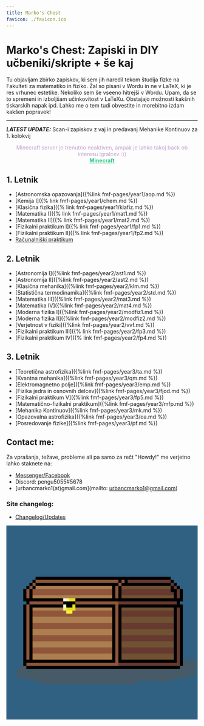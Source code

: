 ```yaml
---
title: Marko's Chest
favicon: ./favicon.ico
---
```

# Marko's Chest: Zapiski in DIY učbeniki/skripte + še kaj
Tu objavljam zbirko zapiskov, ki sem jih naredil tekom študija fizke na Fakulteti za matematiko in fiziko. Žal so pisani v Wordu in ne v LaTeX, ki je res vrhunec estetike. Nekoliko sem še vseeno hitrejši v Wordu. Upam, da se to spremeni in izboljšam učinkovitost v LaTeXu. Obstajajo možnosti kakšnih tiskarskih napak ipd. Lahko me o tem tudi obvestite in morebitno izdam kakšen popravek!

---
**_LATEST UPDATE:_** Scan-i zapiskov z vaj in predavanj Mehanike Kontinuov za 1. kolokvij

<span style="color:#c29fd1; display: block; text-align: center">
Minecraft server je trenutno neaktiven, ampak je lahko takoj back ob interesu igralcev :))
</span>
<!--<a href="https://pengu5055.github.io/rust.html" style="color:#2cc781; display: block; text-align: center; font-weight: bold; text-decoration: underline">Rya@FMF Rust Server!</a> -->
<a href="https://pengu5055.github.io/mc.html" style="color:#2cc781; display: block; text-align: center; font-weight: bold; text-decoration: underline">Minecraft</a>



## 1. Letnik
* [Astronomska opazovanja]({%link fmf-pages/year1/aop.md %})
* [Kemija I]({% link fmf-pages/year1/chem.md %})
* [Klasična fizika]({% link fmf-pages/year1/klafiz.md %})
* [Matematika I]({% link fmf-pages/year1/mat1.md %})
* [Matematika II]({% link fmf-pages/year1/mat2.md %})
* [Fizikalni praktikum I]({% link fmf-pages/year1/fp1.md %})
* [Fizikalni praktikum II]({% link fmf-pages/year1/fp2.md %})
* [Računalniški praktikum](https://github.com/pengu5055/RacunalniskiPraktikum)


## 2. Letnik
* [Astronomija I]({%link fmf-pages/year2/ast1.md %})
* [Astronomija II]({%link fmf-pages/year2/ast2.md %})
* [Klasična mehanika]({%link fmf-pages/year2/klm.md %})
* [Statistična termodinamika]({%link fmf-pages/year2/std.md %})
* [Matematika III]({%link fmf-pages/year2/mat3.md %})
* [Matematika IV]({%link fmf-pages/year2/mat4.md %})
* [Moderna fizika I]({%link fmf-pages/year2/modfiz1.md %})
* [Moderna fizika II]({%link fmf-pages/year2/modfiz2.md %})
* [Verjetnost v fiziki]({%link fmf-pages/year2/vvf.md %})
* [Fizikalni praktikum III]({% link fmf-pages/year2/fp3.md %})
* [Fizikalni praktikum IV]({% link fmf-pages/year2/fp4.md %})

## 3. Letnik
* [Teoretična astrofizika]({%link fmf-pages/year3/ta.md %})
* [Kvantna mehanika]({%link fmf-pages/year3/qm.md %})
* [Elektromagnetno polje]({%link fmf-pages/year3/emp.md %})
* [Fizika jedra in osnovnih delcev]({%link fmf-pages/year3/fjod.md %})
* [Fizikalni praktikum V]({%link fmf-pages/year3/fp5.md %})
* [Matematično-fizikalni praktikum]({%link fmf-pages/year3/mfp.md %})
* [Mehanika Kontinuov]({%link fmf-pages/year3/mk.md %})
* [Opazovalna astrofizika]({%link fmf-pages/year3/oa.md %})
* [Posredovanje fizike]({%link fmf-pages/year3/pf.md %})

## Contact me:
Za vprašanja, težave, probleme ali pa samo za rečt "Howdy!" me verjetno lahko staknete na:
* [Messenger/Facebook](https://www.facebook.com/marko.urbanc.9/)
* Discord: pengu5055#5678
* [urbancmarko1(at)gmail.com](mailto: urbancmarko1@gmail.com)

### Site changelog:
* [Changelog/Updates](https://github.com/pengu5055/pengu5055.github.io/commits/main)

![Chest of work](./chest.png)
